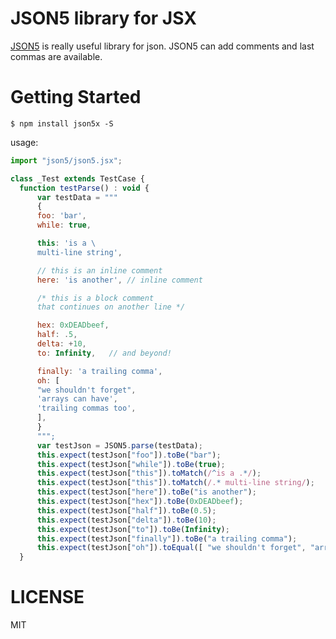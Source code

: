 JSON5 library for JSX
========================

[JSON5](http://json5.org/) is really useful library for json.
JSON5 can add comments and last commas are available.


Getting Started
===============

```shell
$ npm install json5x -S
```

usage:

```js
import "json5/json5.jsx";

class _Test extends TestCase {
  function testParse() : void {
      var testData = """
      {
      foo: 'bar',
      while: true,

      this: 'is a \
      multi-line string',

      // this is an inline comment
      here: 'is another', // inline comment

      /* this is a block comment
      that continues on another line */

      hex: 0xDEADbeef,
      half: .5,
      delta: +10,
      to: Infinity,   // and beyond!

      finally: 'a trailing comma',
      oh: [
      "we shouldn't forget",
      'arrays can have',
      'trailing commas too',
      ],
      }
      """;
      var testJson = JSON5.parse(testData);
      this.expect(testJson["foo"]).toBe("bar");
      this.expect(testJson["while"]).toBe(true);
      this.expect(testJson["this"]).toMatch(/^is a .*/);
      this.expect(testJson["this"]).toMatch(/.* multi-line string/);
      this.expect(testJson["here"]).toBe("is another");
      this.expect(testJson["hex"]).toBe(0xDEADbeef);
      this.expect(testJson["half"]).toBe(0.5);
      this.expect(testJson["delta"]).toBe(10);
      this.expect(testJson["to"]).toBe(Infinity);
      this.expect(testJson["finally"]).toBe("a trailing comma");
      this.expect(testJson["oh"]).toEqual([ "we shouldn't forget", "arrays can have", "trailing commas too"]);
  }
```

LICENSE
=========

MIT
